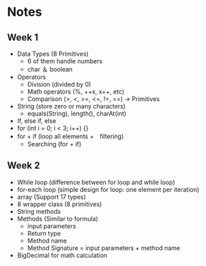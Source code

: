 # Notes
## Week 1
- Data Types (8 Primitives)
  - 6 of them handle numbers
  - char ＆ boolean
- Operators 
  - Division (divided by 0)
  - Math operators (%, ++x, x++, etc)
  - Comparison (>, <, >=, <=, !=, ==) -> Primitives
- String (store zero or many characters)
  - equals(String), length(), charAt(int)
- If, else if, else
- for (int i = 0; i < 3; i++) {}
- for + if (loop all elements +　filtering)
  - Searching (for + if)

## Week 2
- While loop (difference between for loop and while loop)
- for-each loop (simple design for loop: one element per iteration)
- array (Support 17 types)
- 8 wrapper class (8 primitives)
- String methods
- Methods (Similar to formula)
  - input parameters
  - Return type
  - Method name
  - Method Signature = input parameters + method name
- BigDecimal for math calculation

